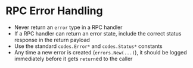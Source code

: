 # RPC Error Handling

* Never return an `error` type in a RPC handler
* If a RPC handler can return an error state, include the correct status response in the return payload
* Use the standard `codes.Error*` and `codes.Status*` constants
* Any time a new error is created (`errors.New(...)`), it should be logged immediately before it gets `return`ed to the caller

